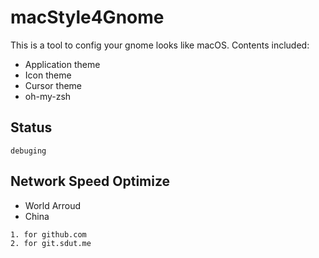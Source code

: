 # macStyle4Gnome
This is a tool to config your gnome looks like macOS. Contents included:
+ Application theme
+ Icon theme
+ Cursor theme
+ oh-my-zsh

## Status
```
debuging
```

## Network Speed Optimize
+ World Arroud
+ China
```
1. for github.com
2. for git.sdut.me
```
